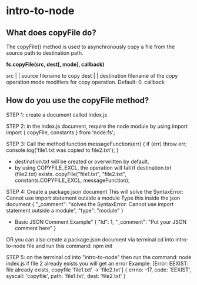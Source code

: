 # intro-to-node

## What does copyFile do?
The copyFile() method is used to asynchronously copy a file from the source path to destination path.

**fs.copyFile(src, dest[, mode], callback)**

src <string> | <Buffer> | <URL> source filename to copy
dest <string> | <Buffer> | <URL> destination filename of the copy operation
mode <integer> modifiers for copy operation. Default: 0.
callback <Function>

## How do you use the copyFile method?

STEP 1: create a document called index.js

STEP 2: in the index.js document, require the node module by using import
import { copyFile, constants } from 'node:fs';

STEP 3: Call the method 
function messageFunction(err) {
  if (err) throw err;
  console.log('file1.txt was copied to file2.txt');
}
* destination.txt will be created or overwritten by default.
* by using COPYFILE_EXCL, the operation will fail if destination.txt (file2.txt) exists.
copyFile("file1.txt", "file2.txt", constants.COPYFILE_EXCL, messageFunction);

STEP 4: Create a package.json document
This will solve the SyntaxError: Cannot use import statement outside a module
Type this inside the json document
{
    "_comment": "solves the SyntaxError: Cannot use import statement outside a module",
    "type": "module" 
  }

* Basic JSON Comment Example"
{
  "Id": 1,
  "_comment": "Put your JSON comment here"
}

OR you can also create a package.json document via terminal cd into intro-to-node file and run this command: npm init

STEP 5: on the terminal cd into "intro-to-node" then run the command: node index.js
if file 2 already exists you will get an error
Example:
[Error: EEXIST: file already exists, copyfile 'file1.txt' -> 'file2.txt'] {
  errno: -17,
  code: 'EEXIST',
  syscall: 'copyfile',
  path: 'file1.txt',
  dest: 'file2.txt'
}